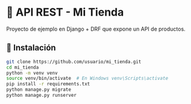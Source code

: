 
# 🛒 API REST - Mi Tienda

Proyecto de ejemplo en Django + DRF que expone un API de productos.

## 🚀 Instalación
```bash
git clone https://github.com/usuario/mi_tienda.git
cd mi_tienda
python -m venv venv
source venv/bin/activate  # En Windows venv\Scripts\activate
pip install -r requirements.txt
python manage.py migrate
python manage.py runserver
